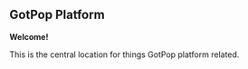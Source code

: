 ## GotPop Platform

**Welcome!**

This is the central location for things GotPop platform related. 

